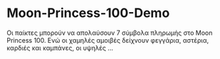 # Moon-Princess-100-Demo
Οι παίκτες μπορούν να απολαύσουν 7 σύμβολα πληρωμής στο Moon Princess 100. Ενώ οι χαμηλές αμοιβές δείχνουν φεγγάρια, αστέρια, καρδιές και καμπάνες, οι υψηλές ...
